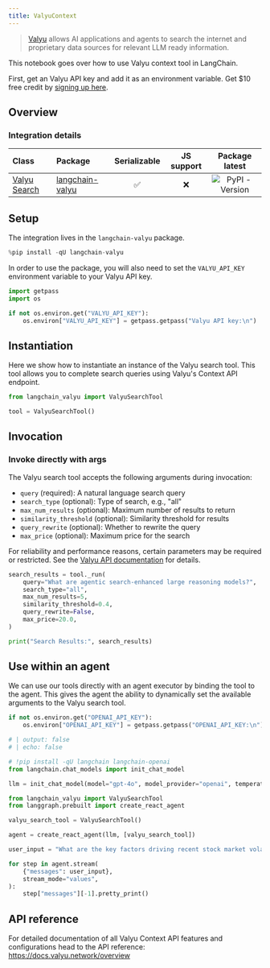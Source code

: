 ```yaml
---
title: ValyuContext
---
```


>[Valyu](https://www.valyu.network/) allows AI applications and agents to search the internet and proprietary data sources for relevant LLM ready information.

This notebook goes over how to use Valyu context tool in LangChain.

First, get an Valyu API key and add it as an environment variable. Get $10 free credit  by [signing up here](https://platform.valyu.network/).

## Overview

### Integration details

| Class                                                         | Package                                                        | Serializable | JS support |  Package latest |
|:--------------------------------------------------------------|:---------------------------------------------------------------| :---: | :---: | :---: |
| [Valyu Search](https://github.com/valyu-network/langchain-valyu) | [langchain-valyu](https://pypi.org/project/langchain-valyu/) | ✅ | ❌  |  ![PyPI - Version](https://img.shields.io/pypi/v/langchain-valyu?style=flat-square&label=%20) |

## Setup

The integration lives in the `langchain-valyu` package.

```python
%pip install -qU langchain-valyu
```

In order to use the package, you will also need to set the `VALYU_API_KEY` environment variable to your Valyu API key.

```python
import getpass
import os

if not os.environ.get("VALYU_API_KEY"):
    os.environ["VALYU_API_KEY"] = getpass.getpass("Valyu API key:\n")
```

## Instantiation

Here we show how to instantiate an instance of the Valyu search tool. This tool allows you to complete search queries using Valyu's Context API endpoint.

```python
from langchain_valyu import ValyuSearchTool

tool = ValyuSearchTool()
```

## Invocation

### Invoke directly with args

The Valyu search tool accepts the following arguments during invocation:

- `query` (required): A natural language search query
- `search_type` (optional): Type of search, e.g., "all"
- `max_num_results` (optional): Maximum number of results to return
- `similarity_threshold` (optional): Similarity threshold for results
- `query_rewrite` (optional): Whether to rewrite the query
- `max_price` (optional): Maximum price for the search

For reliability and performance reasons, certain parameters may be required or restricted. See the [Valyu API documentation](https://docs.valyu.network/overview) for details.

```python
search_results = tool._run(
    query="What are agentic search-enhanced large reasoning models?",
    search_type="all",
    max_num_results=5,
    similarity_threshold=0.4,
    query_rewrite=False,
    max_price=20.0,
)

print("Search Results:", search_results)
```

## Use within an agent

We can use our tools directly with an agent executor by binding the tool to the agent. This gives the agent the ability to dynamically set the available arguments to the Valyu search tool.

```python
if not os.environ.get("OPENAI_API_KEY"):
    os.environ["OPENAI_API_KEY"] = getpass.getpass("OPENAI_API_KEY:\n")
```

```python
# | output: false
# | echo: false

# !pip install -qU langchain langchain-openai
from langchain.chat_models import init_chat_model

llm = init_chat_model(model="gpt-4o", model_provider="openai", temperature=0)
```

```python
from langchain_valyu import ValyuSearchTool
from langgraph.prebuilt import create_react_agent

valyu_search_tool = ValyuSearchTool()

agent = create_react_agent(llm, [valyu_search_tool])

user_input = "What are the key factors driving recent stock market volatility, and how do macroeconomic indicators influence equity prices across different sectors?"

for step in agent.stream(
    {"messages": user_input},
    stream_mode="values",
):
    step["messages"][-1].pretty_print()
```

## API reference

For detailed documentation of all Valyu Context API features and configurations head to the API reference: <https://docs.valyu.network/overview>
